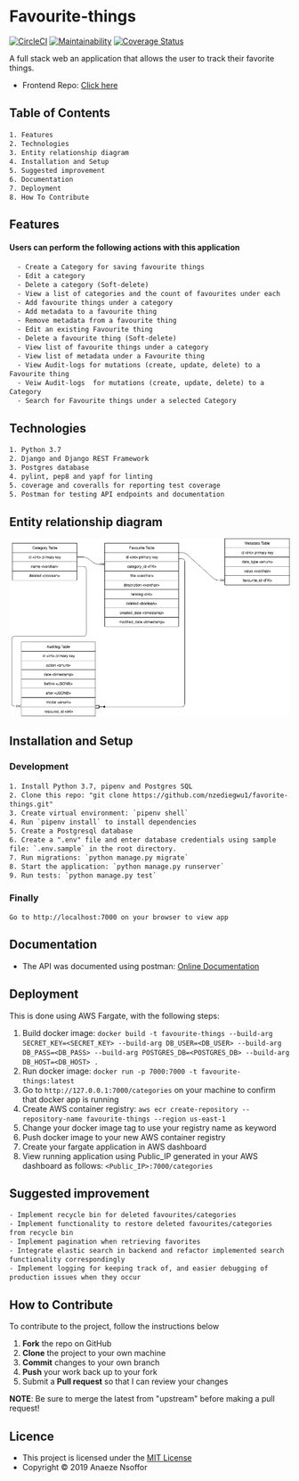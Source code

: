 # Favourite-things

[![CircleCI](https://circleci.com/gh/nzediegwu1/favorite-things.svg?style=svg)](https://circleci.com/gh/nzediegwu1/favorite-things)  [![Maintainability](https://api.codeclimate.com/v1/badges/95b0d3c5a1019ec14339/maintainability)](https://codeclimate.com/github/nzediegwu1/favorite-things/maintainability) [![Coverage Status](https://coveralls.io/repos/github/nzediegwu1/favorite-things/badge.svg?branch=master)](https://coveralls.io/github/nzediegwu1/favorite-things?branch=master)

A full stack web an application that allows the user to track their favorite things.

- Frontend Repo: [Click here](https://github.com/nzediegwu1/favorite-things-ui)

## Table of Contents

    1. Features
    2. Technologies
    3. Entity relationship diagram
    4. Installation and Setup
    5. Suggested improvement
    6. Documentation
    7. Deployment
    8. How To Contribute

## Features

#### Users can perform the following actions with this application

      - Create a Category for saving favourite things
      - Edit a category
      - Delete a category (Soft-delete)
      - View a list of categories and the count of favourites under each
      - Add favourite things under a category
      - Add metadata to a favourite thing
      - Remove metadata from a favourite thing
      - Edit an existing Favourite thing
      - Delete a favourite thing (Soft-delete)
      - View list of favourite things under a category
      - View list of metadata under a Favourite thing
      - View Audit-logs for mutations (create, update, delete) to a Favourite thing
      - Veiw Audit-logs  for mutations (create, update, delete) to a Category
      - Search for Favourite things under a selected Category

## Technologies

    1. Python 3.7
    2. Django and Django REST Framework
    3. Postgres database
    4. pylint, pep8 and yapf for linting
    5. coverage and coveralls for reporting test coverage
    5. Postman for testing API endpoints and documentation

## Entity relationship diagram

![](/entity-diagram.png)

## Installation and Setup

### Development

    1. Install Python 3.7, pipenv and Postgres SQL
    2. Clone this repo: "git clone https://github.com/nzediegwu1/favorite-things.git"
    3. Create virtual environment: `pipenv shell`
    4. Run `pipenv install` to install dependencies
    5. Create a Postgresql database
    6. Create a ".env" file and enter database credentials using sample file: `.env.sample` in the root directory.
    7. Run migrations: `python manage.py migrate`
    8. Start the application: `python manage.py runserver`
    9. Run tests: `python manage.py test`

### Finally

    Go to http://localhost:7000 on your browser to view app

## Documentation

- The API was documented using postman:
  [Online Documentation](https://documenter.getpostman.com/view/4912237/SVYow1PC?version=latest)

## Deployment

This is done using AWS Fargate, with the following steps:
1. Build docker image:
 `docker build -t favourite-things --build-arg SECRET_KEY=<SECRET_KEY> --build-arg DB_USER=<DB_USER> --build-arg DB_PASS=<DB_PASS> --build-arg POSTGRES_DB=<POSTGRES_DB> --build-arg DB_HOST=<DB_HOST> .`
2. Run docker image: `docker run -p 7000:7000 -t favourite-things:latest`
3. Go to `http://127.0.0.1:7000/categories` on your machine to confirm that docker app is running
4. Create AWS container registry: `aws ecr create-repository --repository-name favourite-things --region us-east-1`
5. Change your docker image tag to use your registry name as keyword
6. Push docker image to your new AWS container registry
7. Create your fargate application in AWS dashboard
8. View running application using Public_IP generated in your AWS dashboard as follows: `<Public_IP>:7000/categories`

## Suggested improvement

    - Implement recycle bin for deleted favourites/categories
    - Implement functionality to restore deleted favourites/categories from recycle bin
    - Implement pagination when retrieving favorites
    - Integrate elastic search in backend and refactor implemented search functionality correspondingly
    - Implement logging for keeping track of, and easier debugging of production issues when they occur

## How to Contribute

To contribute to the project, follow the instructions below

1.  **Fork** the repo on GitHub
2.  **Clone** the project to your own machine
3.  **Commit** changes to your own branch
4.  **Push** your work back up to your fork
5.  Submit a **Pull request** so that I can review your changes

**NOTE**: Be sure to merge the latest from "upstream" before making a pull request!

## Licence

- This project is licensed under the [MIT License](https://github.com/nzediegwu1/crypto-currency-tracker/blob/master/LICENSE)
- Copyright © 2019 Anaeze Nsoffor
